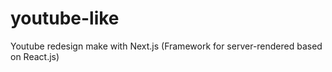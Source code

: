 # youtube-like
Youtube redesign make with Next.js (Framework for server-rendered based on React.js)
